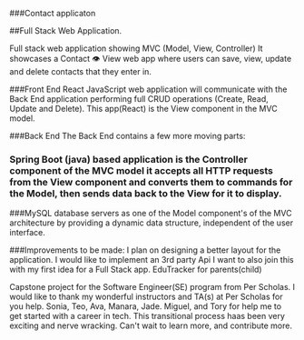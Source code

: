 

###Contact applicaton

##Full Stack Web Application.

Full stack web application showing MVC (Model, View, Controller) It showcases a Contact 👁 View web app where users can save, view, update and delete contacts that they enter in.

###Front End
React JavaScript web application will communicate with the Back End application performing full CRUD operations (Create, Read, Update and Delete). This app(React) is the View component in the MVC model.

###Back End
The Back End contains a few more moving parts:

### Spring Boot (java)  based application is the Controller component of the MVC model it accepts all HTTP requests from the View component and converts them to commands for the Model, then sends data back to the View for it to display.

###MySQL database servers as one of the  Model component's of the MVC architecture by providing a dynamic data structure, independent of the user interface.

###Improvements to be made: 
I plan on designing a better layout for the application. 
I would like to implement an 3rd party Api
I want to also join this with my first idea for a Full Stack app. EduTracker for parents(child)


Capstone project for the Software Engineer(SE) program from Per Scholas.
I would like to thank my wonderful instructors and TA(s) at Per Scholas for you help.  Sonia, Teo, Ava, Manara, Jade. Miguel, and Tory for help me to get started with a career in tech.  This transitional process haas been very exciting and nerve wracking. Can't wait to learn more, and contribute more. 
